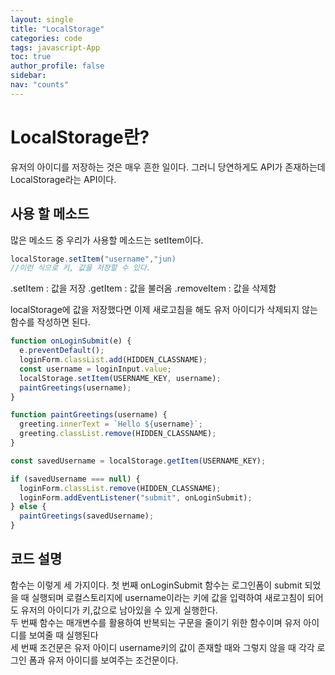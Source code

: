 ```yaml
---
layout: single
title: "LocalStorage"
categories: code
tags: javascript-App
toc: true
author_profile: false
sidebar:
nav: "counts"
---
```


# LocalStorage란?

유저의 아이디를 저장하는 것은 매우 흔한 일이다.
그러니 당연하게도 API가 존재하는데
LocalStorage라는 API이다.

## 사용 할 메소드

많은 메소드 중 우리가 사용할 메소드는 setItem이다.

```javascript
localStorage.setItem("username","jun)
//이런 식으로 키, 값을 저장할 수 있다.
```

.setItem : 값을 저장
.getItem : 값을 불러옴
.removeItem : 값을 삭제함

localStorage에 값을 저장했다면
이제 새로고침을 해도 유저 아이디가 삭제되지 않는 함수를 작성하면 된다.

```javascript
function onLoginSubmit(e) {
  e.preventDefault();
  loginForm.classList.add(HIDDEN_CLASSNAME);
  const username = loginInput.value;
  localStorage.setItem(USERNAME_KEY, username);
  paintGreetings(username);
}

function paintGreetings(username) {
  greeting.innerText = `Hello ${username}`;
  greeting.classList.remove(HIDDEN_CLASSNAME);
}

const savedUsername = localStorage.getItem(USERNAME_KEY);

if (savedUsername === null) {
  loginForm.classList.remove(HIDDEN_CLASSNAME);
  loginForm.addEventListener("submit", onLoginSubmit);
} else {
  paintGreetings(savedUsername);
}
```

## 코드 설명

함수는 이렇게 세 가지이다.
첫 번째 onLoginSubmit 함수는 로그인폼이 submit 되었을 때 실행되며 로컬스토리지에
username이라는 키에 값을 입력하여
새로고침이 되어도 유저의 아이디가 키,값으로 남아있을 수 있게 실행한다.
<br>
두 번째 함수는
매개변수를 활용하여
반복되는 구문을 줄이기 위한 함수이며
유저 아이디를 보여줄 때 실행된다
<br>
세 번째 조건문은
유저 아이디 username키의 값이 존재할 때와 그렇지 않을 때
각각 로그인 폼과 유저 아이디를 보여주는 조건문이다.

